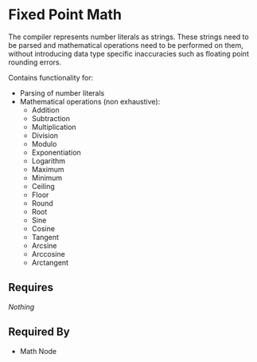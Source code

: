 # Fixed Point Math

The compiler represents number literals as strings. These strings need to be parsed and mathematical operations need to be performed on them, without introducing data type specific inaccuracies such as floating point rounding errors.

Contains functionality for:
- Parsing of number literals
- Mathematical operations (non exhaustive):
    - Addition
    - Subtraction
    - Multiplication
    - Division
    - Modulo
    - Exponentiation
    - Logarithm
    - Maximum
    - Minimum
    - Ceiling
    - Floor
    - Round
    - Root
    - Sine
    - Cosine
    - Tangent
    - Arcsine
    - Arccosine
    - Arctangent

## Requires

*Nothing*

## Required By

- Math Node